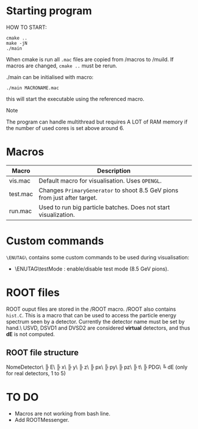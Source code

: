 # Starting program

HOW TO START:
```console
cmake ..
make -jN
./main
```

When cmake is run all `.mac` files are copied from /macros to /muild. If macros are changed, `cmake ..` must be rerun.

./main can be initialised with macro:
```console
./main MACRONAME.mac
```
this will start the executable using the referenced macro.

> [!NOTE]
> The program can handle multithread but requires A LOT of RAM memory if the number of used cores is set above around 6.

# Macros

| Macro | Description |
| --- | --- |
| vis.mac | Default macro for visualisation. Uses `OPENGL`. |
| test.mac | Changes `PrimaryGenerator` to shoot 8.5 GeV pions from just after target. |
| run.mac | Used to run big particle batches. Does not start visualization. |

# Custom commands

`\ENUTAG\` contains some custom commands to be used during visualisation:

- \ENUTAG\testMode <bool>: enable/disable test mode (8.5 GeV pions).

# ROOT files

ROOT ouput files are stored in the /ROOT macro.
/ROOT also contains `hist.C`. This is a macro that can be used to access the particle energy spectrum seen by a detector.
Currently the detector name must be set by hand.\\
USVD, DSVD1 and DVSD2 are considered __virtual__ detectors, and thus **dE** is not computed.

## ROOT file structure

NomeDetector\\
╠ E\\
╠ x\\
╠ y\\
╠ z\\
╠ px\\
╠ py\\
╠ pz\\
╠ t\\
╠ PDG\\
╚ dE (only for real detectors, 1 to 5)

# TO DO 

- Macros are not working from bash line.
- Add ROOTMessenger.